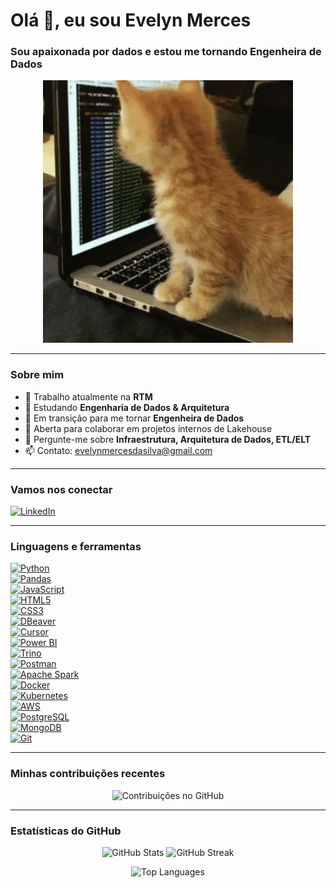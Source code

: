 # Olá 👋, eu sou Evelyn Merces

### Sou apaixonada por dados e estou me tornando Engenheira de Dados

<p align="center">
  <img src=".github/gatocodando.gif" alt="Gato codando" width="400" />
</p>

---

### Sobre mim

- 🔭 Trabalho atualmente na **RTM**
- 🌱 Estudando **Engenharia de Dados & Arquitetura**
- 🎯 Em transição para me tornar **Engenheira de Dados**
- 👯 Aberta para colaborar em projetos internos de Lakehouse
- 💬 Pergunte-me sobre **Infraestrutura, Arquitetura de Dados, ETL/ELT**
- 📫 Contato: [evelynmercesdasilva@gmail.com](mailto:evelynmercesdasilva@gmail.com)

---

### Vamos nos conectar

[![LinkedIn](https://img.shields.io/badge/-LinkedIn-0A66C2?style=flat-square&logo=linkedin&logoColor=white)](https://www.linkedin.com/in/evelyn-merc%C3%AAs-b8967a181/)

---

### Linguagens e ferramentas

[![Python](https://img.shields.io/badge/-Python-3776AB?style=flat-square&logo=python&logoColor=white)](https://www.python.org/)  
[![Pandas](https://img.shields.io/badge/-Pandas-150458?style=flat-square&logo=pandas&logoColor=white)](https://pandas.pydata.org/)  
[![JavaScript](https://img.shields.io/badge/-JavaScript-F7DF1E?style=flat-square&logo=javascript&logoColor=black)](https://developer.mozilla.org/en-US/docs/Web/JavaScript)  
[![HTML5](https://img.shields.io/badge/-HTML5-E34F26?style=flat-square&logo=html5&logoColor=white)](https://developer.mozilla.org/en-US/docs/Web/Guide/HTML/HTML5)  
[![CSS3](https://img.shields.io/badge/-CSS3-1572B6?style=flat-square&logo=css3&logoColor=white)](https://developer.mozilla.org/en-US/docs/Web/CSS)  
[![DBeaver](https://img.shields.io/badge/-DBeaver-4A4A4A?style=flat-square&logo=dbeaver&logoColor=white)](https://dbeaver.io/)  
[![Cursor](https://img.shields.io/badge/-Cursor-0052CC?style=flat-square&logo=cursor&logoColor=white)](https://cursor.so/)  
[![Power BI](https://img.shields.io/badge/-Power%20BI-F2C811?style=flat-square&logo=microsoft-power-bi&logoColor=black)](https://powerbi.microsoft.com/)  
[![Trino](https://img.shields.io/badge/-Trino-6A1B9A?style=flat-square&logo=trino&logoColor=white)](https://trino.io/)  
[![Postman](https://img.shields.io/badge/-Postman-FF6C37?style=flat-square&logo=postman&logoColor=white)](https://www.postman.com/)  
[![Apache Spark](https://img.shields.io/badge/-Apache%20Spark-E25A1C?style=flat-square&logo=apache-spark&logoColor=white)](https://spark.apache.org/)  
[![Docker](https://img.shields.io/badge/-Docker-2496ED?style=flat-square&logo=docker&logoColor=white)](https://www.docker.com/)  
[![Kubernetes](https://img.shields.io/badge/-Kubernetes-326CE5?style=flat-square&logo=kubernetes&logoColor=white)](https://kubernetes.io/)  
[![AWS](https://img.shields.io/badge/-AWS-232F3E?style=flat-square&logo=amazon-aws&logoColor=white)](https://aws.amazon.com/)  
[![PostgreSQL](https://img.shields.io/badge/-PostgreSQL-336791?style=flat-square&logo=postgresql&logoColor=white)](https://www.postgresql.org/)  
[![MongoDB](https://img.shields.io/badge/-MongoDB-47A248?style=flat-square&logo=mongodb&logoColor=white)](https://www.mongodb.com/)  
[![Git](https://img.shields.io/badge/-Git-F05032?style=flat-square&logo=git&logoColor=white)](https://git-scm.com/)

---

### Minhas contribuições recentes

<p align="center">
  <img src="https://github.com/EvelynMerces/EvelynMerces/blob/output/github-contribution-grid-snake-dark.svg" alt="Contribuições no GitHub" width="400" />
</p>

---

### Estatísticas do GitHub

<p align="center">
  <img src="https://github-readme-stats.vercel.app/api?username=EvelynMerces&show_icons=true&theme=radical" alt="GitHub Stats" width="320" />
  <img src="https://github-readme-streak-stats.herokuapp.com/?user=EvelynMerces&theme=radical" alt="GitHub Streak" width="320" />
</p>

<p align="center">
  <img src="https://github-readme-stats.vercel.app/api/top-langs/?username=EvelynMerces&layout=compact&theme=radical" alt="Top Languages" width="680" />
</p>

